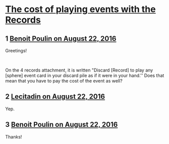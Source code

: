 # [The cost of playing events with the Records](https://community.fantasyflightgames.com/topic/228301-the-cost-of-playing-events-with-the-records/)

## 1 [Benoit Poulin on August 22, 2016](https://community.fantasyflightgames.com/topic/228301-the-cost-of-playing-events-with-the-records/?do=findComment&comment=2378679)

Greetings!

 

On the 4 records attachment, it is written "Discard [Record] to play any [sphere] event card in your discard pile as if it were in your hand.'' Does that mean that you have to pay the cost of the event as well?

## 2 [Lecitadin on August 22, 2016](https://community.fantasyflightgames.com/topic/228301-the-cost-of-playing-events-with-the-records/?do=findComment&comment=2378686)

Yep.

## 3 [Benoit Poulin on August 22, 2016](https://community.fantasyflightgames.com/topic/228301-the-cost-of-playing-events-with-the-records/?do=findComment&comment=2379142)

Thanks!

